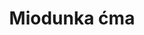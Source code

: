 ---
title: 'Miodunka ćma'
latina: '(Pulmonaria obscura)'
pubDate: 'Jul 01 2022'
mainImage: 'miodunka_cma_cwnpmf'
level1: 'rośliny naczyniowe'
level2: 'ogórecznikowce'
level3: 'ogórecznikowate'
level4: 'miodunka'
flowertime: 'marzec - maj'
where: 'Rośnie naturalnie w niemal całej Europie, Turcji oraz zachodniej części Syberii. W Europie jest spotykany w takich państwach jak Finlandia, Szwecja, Dania, Francja, Belgia, Niemcy, Polska, Czechy, Słowacja, Węgry, Austria, Szwajcaria, Chorwacja, Serbia, Bułgaria, Rumunia, Mołdawia, Ukraina, Białoruś, Litwa, Łotwa, Estonia oraz Rosja. W Polsce gatunek jest rozpowszechniony, zwłaszcza na południu, lokalnie rzadki (np. w północnej części Mazowsza).'
---